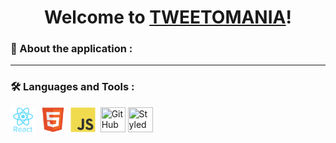 <h1 align="center">Welcome to <a href="https://yevhen-arkhipov.github.io/tweetomania/" target="_blank">TWEETOMANIA</a>!</h1>

<!-- BLOG-POST-LIST:START -->
### :speech_balloon: About the application :

---

### :hammer_and_wrench: Languages and Tools :

<div>
  <img src="https://github.com/devicons/devicon/blob/master/icons/react/react-original-wordmark.svg" title="React" alt="React" width="40" height="40"/>&nbsp;
  <img src="https://github.com/devicons/devicon/blob/master/icons/html5/html5-original.svg" title="HTML5" alt="HTML" width="40" height="40"/>&nbsp;
  <img src="https://github.com/devicons/devicon/blob/master/icons/javascript/javascript-original.svg" title="JavaScript" alt="JavaScript" width="40" height="40"/>&nbsp;
  <img src="https://i.imgur.com/OvqFdfS.png" title="GitHub" **alt="GitHub" width="40" height="40"/>
  <img src="https://i.imgur.com/eG6i80j.png" title="StyledComponents" **alt="StyledComponents" width="40" height="40"/>
</div>

<!-- BLOG-POST-LIST:END -->
